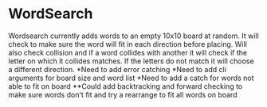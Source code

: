 # WordSearch
Wordsearch currently adds words to an empty 10x10 board at random. It will check to make sure the word will fit in each direction before placing. Will also check collision and if a word collides with another it will check if the letter on which it collides matches. If the letters do not match it will choose a different direction.
*Need to add error catching
*Need to add cli arguments for board size and word list
*Need to add a catch for words not able to fit on board
**Could add backtracking and forward checking to make sure words don't fit and try a rearrange to fit all words on board
